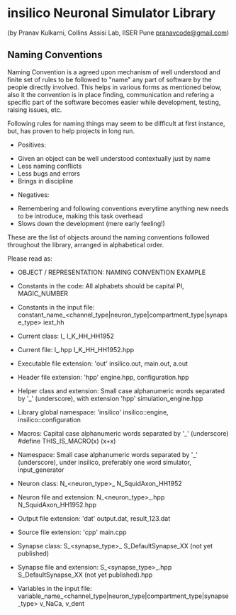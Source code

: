 
insilico Neuronal Simulator Library
===================================

(by Pranav Kulkarni, Collins Assisi Lab, IISER Pune <pranavcode@gmail.com>)

Naming Conventions
------------------

Naming Convention is a agreed upon mechanism of well understood and finite set of rules to be followed to "name" any part of software by the people directly involved. This helps in various forms as mentioned below, also it the convention is in place finding, communication and refering a specific part of the software becomes easier while development, testing, raising issues, etc.

Following rules for naming things may seem to be difficult at first instance, but, has proven to help projects in long run.

* Positives:
 - Given an object can be well understood contextually just by name
 - Less naming conflicts
 - Less bugs and errors
 - Brings in discipline

* Negatives:
 - Remembering and following conventions everytime anything new needs to be introduce, making this task overhead
 - Slows down the development (mere early feeling!)

These are the list of objects around the naming conventions followed throughout the library, arranged in alphabetical order.

Please read as:

* OBJECT / REPRESENTATION:
  NAMING CONVENTION
  EXAMPLE

* Constants in the code:
  All alphabets should be capital
  PI, MAGIC_NUMBER

* Constants in the input file:
  constant_name_<channel_type|neuron_type|compartment_type|synapse_type>
  iext_hh

* Current class:
  I_<channel>_<dependent>_<neuron>_<model>_<authors><year>
  I_K_HH_HH1952

* Current file:
  I_<channel>_<dependent>_<neuron>_<model>_<authors><year>.hpp
  I_K_HH_HH1952.hpp

* Executable file extension:
  'out'
  insilico.out, main.out, a.out

* Header file extension:
  'hpp'
  engine.hpp, configuration.hpp

* Helper class and extension:
  Small case alphanumeric words separated by '_' (underscore), with extension 'hpp'
  simulation_engine.hpp

* Library global namespace:
  'insilico'
  insilico::engine, insilico::configuration

* Macros:
  Capital case alphanumeric words separated by '_' (underscore)
  #define THIS_IS_MACRO(x) (x+x) 

* Namespace:
  Small case alphanumeric words separated by '_' (underscore), under insilico, preferably one word
  simulator, input_generator

* Neuron class:
  N_<neuron_type>_<authors><year>
  N_SquidAxon_HH1952

* Neuron file and extension:
  N_<neuron_type>_<authors><year>.hpp
  N_SquidAxon_HH1952.hpp

* Output file extension:
  'dat'
  output.dat, result_123.dat

* Source file extension:
  'cpp'
  main.cpp

* Synapse class:
  S_<synapse_type>_<authors><year>
  S_DefaultSynapse_XX (not yet published) 

* Synapse file and extension:
  S_<synapse_type>_<authors><year>.hpp
  S_DefaultSynapse_XX (not yet published).hpp

* Variables in the input file:
  variable_name_<channel_type|neuron_type|compartment_type|synapse_type>
  v_NaCa, v_dent

